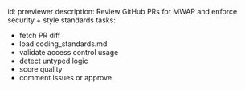 id: prreviewer
description: Review GitHub PRs for MWAP and enforce security + style standards
tasks:
  - fetch PR diff
  - load coding_standards.md
  - validate access control usage
  - detect untyped logic
  - score quality
  - comment issues or approve
